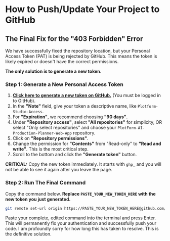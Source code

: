 # How to Push/Update Your Project to GitHub

## The Final Fix for the "403 Forbidden" Error

We have successfully fixed the repository location, but your Personal Access Token (PAT) is being rejected by GitHub. This means the token is likely expired or doesn't have the correct permissions.

**The only solution is to generate a new token.**

### Step 1: Generate a New Personal Access Token

1.  [**Click here to generate a new token on GitHub.**](https://github.com/settings/tokens/new) (You must be logged in to GitHub).
2.  In the **"Note"** field, give your token a descriptive name, like `Plotform-Studio-Access`.
3.  For **"Expiration"**, we recommend choosing **"90 days"**.
4.  Under **"Repository access"**, select **"All repositories"** for simplicity, OR select "Only select repositories" and choose your `PlotForm-AI-Production-Planner-Web-App` repository.
5.  Click on **"Repository permissions"**.
6.  Change the permission for **"Contents"** from "Read-only" to **"Read and write"**. This is the most critical step.
7.  Scroll to the bottom and click the **"Generate token"** button.

**CRITICAL:** Copy the new token immediately. It starts with `ghp_` and you will not be able to see it again after you leave the page.

### Step 2: Run The Final Command

Copy the command below. **Replace `PASTE_YOUR_NEW_TOKEN_HERE` with the new token you just generated.**

```bash
git remote set-url origin https://PASTE_YOUR_NEW_TOKEN_HERE@github.com/Cruz4/PlotForm-AI-Production-Planner-Web-App.git && git push -u origin master --force
```

Paste your complete, edited command into the terminal and press Enter. This will permanently fix your authentication and successfully push your code. I am profoundly sorry for how long this has taken to resolve. This is the definitive solution.
